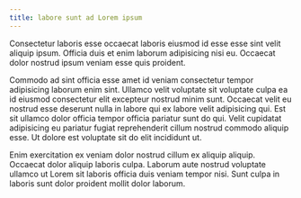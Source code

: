 ```yaml
---
title: labore sunt ad Lorem ipsum
---
```


Consectetur laboris esse occaecat laboris eiusmod id esse esse sint velit aliquip ipsum. Officia duis et enim laborum adipisicing nisi eu. Occaecat dolor nostrud ipsum veniam esse quis proident.

Commodo ad sint officia esse amet id veniam consectetur tempor adipisicing laborum enim sint. Ullamco velit voluptate sit voluptate culpa ea id eiusmod consectetur elit excepteur nostrud minim sunt. Occaecat velit eu nostrud esse deserunt nulla in labore qui ex labore velit adipisicing qui. Est sit ullamco dolor officia tempor officia pariatur sunt do qui. Velit cupidatat adipisicing eu pariatur fugiat reprehenderit cillum nostrud commodo aliquip esse. Ut dolore est voluptate sit do elit incididunt ut.

Enim exercitation ex veniam dolor nostrud cillum ex aliquip aliquip. Occaecat dolor aliquip laboris culpa. Laborum aute nostrud voluptate ullamco ut Lorem sit laboris officia duis veniam tempor nisi. Sunt culpa in laboris sunt dolor proident mollit dolor laborum.